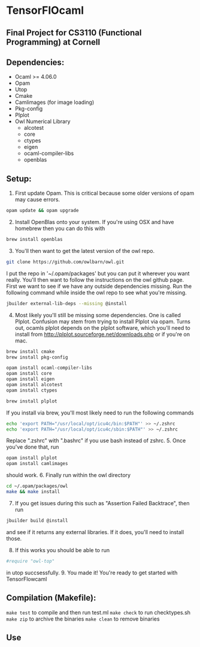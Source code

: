 # TensorFlOcaml

## Final Project for CS3110 (Functional Programming) at Cornell

## Dependencies:
* Ocaml >= 4.06.0
* Opam
* Utop  
* Cmake
* Camlimages (for image loading)
* Pkg-config
* Plplot
* Owl Numerical Library
    * alcotest
    * core
    * ctypes
    * eigen 
    * ocaml-compiler-libs
    * openblas


## Setup:
1. First update Opam. This is critical because some older versions of opam may cause errors. 
```bash 
opam update && opam upgrade
```
2. Install OpenBlas onto your system. If you're using OSX and have homebrew then you can do this with 
```bash
brew install openblas
```
3. You'll then want to get the latest version of the owl repo. 
```bash 
git clone https://github.com/owlbarn/owl.git
```
I put the repo in '~/.opam/packages' but you can put it wherever you want really.
You'll then want to follow the instructions on the owl github page. 
First we want to see if we have any outside dependencies missing. Run the following command while inside the owl repo to see 
what you're missing.
```bash 
jbuilder external-lib-deps --missing @install
```
4. Most likely you'll still be missing some dependencies. One is called Plplot. Confusion may stem from trying to install Plplot via opam. Turns out, ocamls plplot
depends on the plplot software, which you'll need to install from http://plplot.sourceforge.net/downloads.php or if you're on mac. 
```bash 
brew install cmake
brew install pkg-config

opam install ocaml-compiler-libs
opam install core
opam install eigen
opam install alcotest
opam install ctypes

brew install plplot
```
If you install via brew, you'll most likely need to run the following commands 
```bash
echo 'export PATH="/usr/local/opt/icu4c/bin:$PATH"' >> ~/.zshrc
echo 'export PATH="/usr/local/opt/icu4c/sbin:$PATH"' >> ~/.zshrc
```
Replace ".zshrc" with ".bashrc" if you use bash instead of zshrc. 
5. Once you've done that, run
```bash
opam install plplot
opam install camlimages
```
should work. 
6. Finally run within the owl directory
```bash
cd ~/.opam/packages/owl
make && make install
```
7. If you get issues during this such as "Assertion Failed Backtrace", then run 
```bash
jbuilder build @install
```
and see if it returns any external libraries. If it does, you'll need to install those. 

8. If this works you should be able to run 
```bash
#require "owl-top"
```
in utop succsessfully. 
9. You made it! You're ready to get started with TensorFlowcaml

## Compilation (Makefile):
`make test` to compile and then run test.ml
`make check` to run checktypes.sh
`make zip` to archive the binaries
`make clean` to remove binaries

## Use
